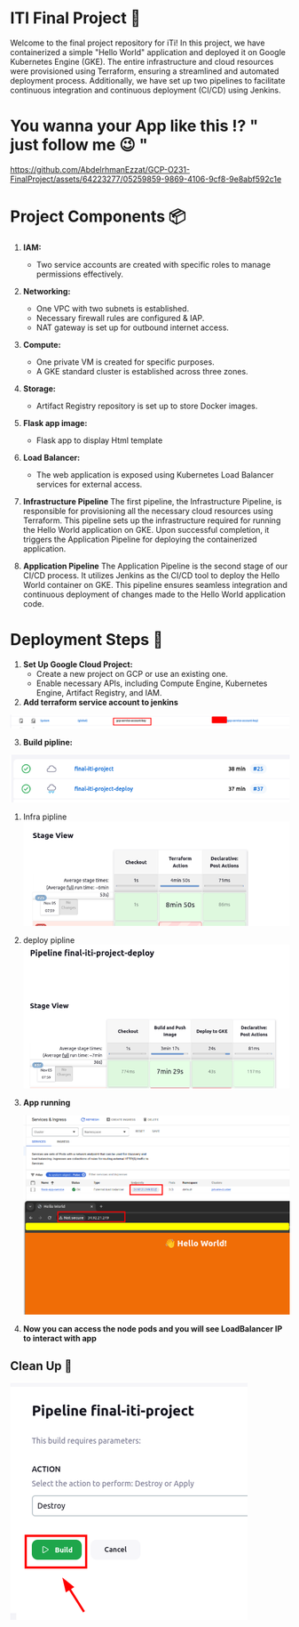 # ITI Final Project 🎯

Welcome to the final project repository for iTi! In this project, we have containerized a simple "Hello World" application and deployed it on Google Kubernetes Engine (GKE). The entire infrastructure and cloud resources were provisioned using Terraform, ensuring a streamlined and automated deployment process. Additionally, we have set up two pipelines to facilitate continuous integration and continuous deployment (CI/CD) using Jenkins.


# You wanna your App like this   ⁉️ " just follow me 😉 "
https://github.com/AbdelrhmanEzzat/GCP-O231-FinalProject/assets/64223277/05259859-9869-4106-9cf8-9e8abf592c1e

# Project Components 📦

1. **IAM:**
   - Two service accounts are created with specific roles to manage permissions effectively.

2. **Networking:**
   - One VPC with two subnets is established.
   - Necessary firewall rules are configured & IAP.
   - NAT gateway is set up for outbound internet access.

3. **Compute:**
   - One private VM is created for specific purposes.
   - A GKE standard cluster is established across three zones.

4. **Storage:**
   - Artifact Registry repository is set up to store Docker images.

5. **Flask app image:**
   - Flask app to display Html template 

7. **Load Balancer:**
   - The web application is exposed using Kubernetes Load Balancer services for external access.
8. **Infrastructure Pipeline**
The first pipeline, the Infrastructure Pipeline, is responsible for provisioning all the necessary cloud resources using Terraform. This pipeline sets up the infrastructure required for running the Hello World application on GKE. Upon successful completion, it triggers the Application Pipeline for deploying the containerized application.

9. **Application Pipeline**
The Application Pipeline is the second stage of our CI/CD process. It utilizes Jenkins as the CI/CD tool to deploy the Hello World container on GKE. This pipeline ensures seamless integration and continuous deployment of changes made to the Hello World application code.

# Deployment Steps 🚀

1. **Set Up Google Cloud Project:**
   - Create a new project on GCP or use an existing one.
   - Enable necessary APIs, including Compute Engine, Kubernetes Engine, Artifact Registry, and IAM.
2. **Add terraform service account to jenkins**

![Alt text](image-1.png)

3. **Build pipline:**

![Alt text](image-2.png)


   1. Infra pipline
    ![Alt text](image-3.png)


   2. deploy pipline
     ![Alt text](image-4.png)

4. **App running**

   ![Alt text](image-6.png)

      
6. **Now you can access the node pods and you will see LoadBalancer IP to interact with app**

## Clean Up 🚮
![Alt text](image-5.png)





